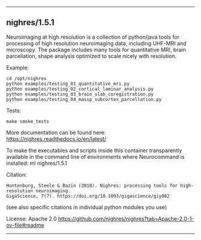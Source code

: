 
----------------------------------
## nighres/1.5.1 ##
Neuroimaging at high resolution is a collection of python/java tools for processing
of high resolution neuroimaging data, including UHF-MRI and microscopy. 
The package includes many tools for quantitative MRI, brain parcellation, shape analysis 
optimized to scale nicely with resolution.

Example:
```
cd /opt/nighres
python examples/testing_01_quantitative_mri.py 
python examples/testing_02_cortical_laminar_analysis.py
python examples/testing_03_brain_slab_coregistration.py
python examples/testing_04_massp_subcortex_parcellation.py
```

Tests:
```
make smoke_tests
```

More documentation can be found here: https://nighres.readthedocs.io/en/latest/

To make the executables and scripts inside this container transparently available in the command line of environments where Neurocommand is installed: ml nighres/1.5.1

Citation:
```
Huntenburg, Steele & Bazin (2018). Nighres: processing tools for high-resolution neuroimaging. 
GigaScience, 7(7). https://doi.org/10.1093/gigascience/giy082
```
(see also specific citations in individual python modules you use)

License: Apache 2.0 https://github.com/nighres/nighres?tab=Apache-2.0-1-ov-file#readme

----------------------------------
